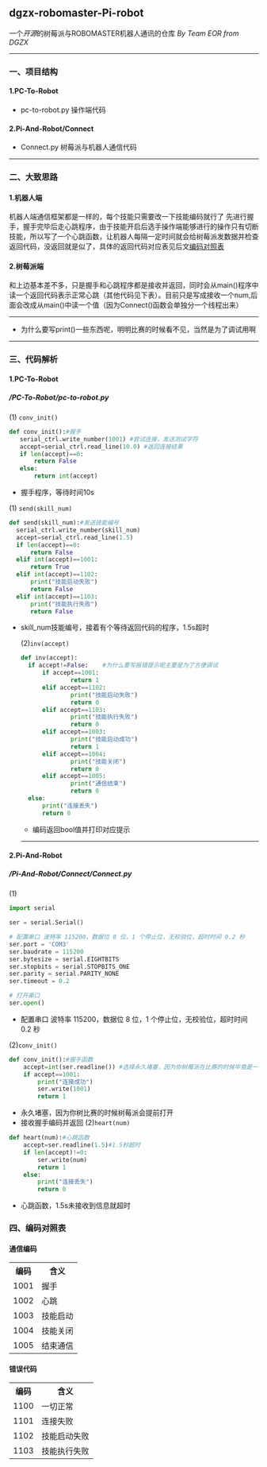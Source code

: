 ## dgzx-robomaster-Pi-robot
一个*开源*的树莓派与ROBOMASTER机器人通讯的仓库
*By Team EOR from DGZX*
***
### 一、项目结构
#### 1.PC-To-Robot
* pc-to-robot.py
操作端代码
#### 2.Pi-And-Robot/Connect
* Connect.py
树莓派与机器人通信代码
***
### 二、大致思路
#### 1.机器人端
机器人端通信框架都是一样的，每个技能只需要改一下技能编码就行了
先进行握手，握手完毕后走心跳程序，由于技能开启后选手操作端能够进行的操作只有切断技能，所以写了一个心跳函数，让机器人每隔一定时间就会给树莓派发数据并检查返回代码，没返回就是似了，具体的返回代码对应表见后文[编码对照表](#section1)
#### 2.树莓派端
和上边基本差不多，只是握手和心跳程序都是接收并返回，同时会从main()程序中读一个返回代码表示正常心跳（其他代码见下表）。目前只是写成接收一个num,后面会改成从main()中读一个值（因为Connect()函数会单独分一个线程出来）
***
* 为什么要写print()一些东西呢，明明比赛的时候看不见，当然是为了调试用啊
***
### 三、代码解析

#### 1.PC-To-Robot

  ##### /PC-To-Robot/pc-to-robot.py

  (1) ``conv_init()``

  ```py
def conv_init():#握手
     serial_ctrl.write_number(1001) #尝试连接，发送测试字符
     accept=serial_ctrl.read_line(10.0) #返回连接结果
     if len(accept)==0:
         return False
     else:
         return int(accept)
  ```

  * 握手程序，等待时间10s

  (1) ``send(skill_num)``

  ```py
  def send(skill_num):#发送技能编号
    serial_ctrl.write_number(skill_num)
    accept=serial_ctrl.read_line(1.5)
    if len(accept)==0:
        return False
    elif int(accept)==1001:
        return True
    elif int(accept)==1102:
        print("技能启动失败")
        return False
    elif int(accept)==1103:
        print("技能执行失败")
        return False
  ```

* skill_num技能编号，接着有个等待返回代码的程序，1.5s超时

  (2)``inv(accept)``
  ```py
  def inv(accept):
    if accept!=False:    #为什么要写报错提示呢主要是为了方便调试
        if accept==1001:
                return 1
        elif accept==1102:
                print("技能启动失败")
                return 0
        elif accept==1103:
                print("技能执行失败")
                return 0
        elif accept==1003:
                print("技能启动成功")
                return 1
        elif accept==1004:
                print("技能关闭")
                return 0
        elif accept==1005:
                print("通信结束")
                return 0
    else:
        print("连接丢失")
        return 0
  ```
  * 编码返回bool值并打印对应提示
  ***
#### 2.Pi-And-Robot

  ##### /Pi-And-Robot/Connect/Connect.py
  (1)
```py
import serial

ser = serial.Serial()

# 配置串口 波特率 115200，数据位 8 位，1 个停止位，无校验位，超时时间 0.2 秒
ser.port = 'COM3'
ser.baudrate = 115200
ser.bytesize = serial.EIGHTBITS
ser.stopbits = serial.STOPBITS_ONE
ser.parity = serial.PARITY_NONE
ser.timeout = 0.2

# 打开串口
ser.open()
```
* 配置串口 波特率 115200，数据位 8 位，1 个停止位，无校验位，超时时间 0.2 秒

(2)```conv_init()```

```py
def conv_init():#握手函数
    accept=int(ser.readline()) #选择永久堵塞，因为你树莓派在比赛的时候毕竟是一直开着的
    if accept==1001:
        print("连接成功")
        ser.write(1001)
        return 1
```

* 永久堵塞，因为你树比赛的时候树莓派会提前打开
* 接收握手编码并返回
(2)```heart(num)```
```py
def heart(num):#心跳函数
    accept=ser.readline(1.5)#1.5秒超时
    if len(accept)!=0:
        ser.write(num)
        return 1
    else:
        print("连接丢失")
        return 0
```
* 心跳函数，1.5s未接收到信息就超时

<a id="section1"></a>

### 四、编码对照表
#### 通信编码
<table>
  <tr>
  <th>编码</th>
  <th>含义</th>
  </tr>
  <tr>
    <td>1001</td>
    <td>握手</td>
  </tr>
  <tr>
    <td>1002</td>
    <td>心跳</td>
  </tr>
  <tr>
    <td>1003</td>
    <td>技能启动</td>
  </tr>
  <tr>
    <td>1004</td>
    <td>技能关闭</td>
  </tr>
  <tr>
    <td>1005</td>
    <td>结束通信</td>
  </tr>
</table>

#### 错误代码
<table>
  <tr>
  <th>编码</th>
  <th>含义</th>
  </tr>
  <tr>
    <td>1100</td>
    <td>一切正常</td>
  </tr>
  <tr>
    <td>1101</td>
    <td>连接失败</td>
  </tr>
  </tr>
  <tr>
    <td>1102</td>
    <td>技能启动失败</td>
  </tr>
  <tr>
    <td>1103</td>
    <td>技能执行失败</td>
  </tr>
</table>